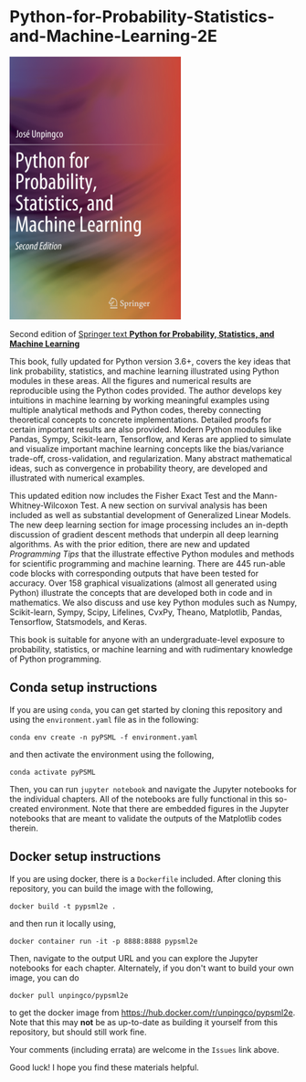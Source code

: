 # Python-for-Probability-Statistics-and-Machine-Learning-2E

![Draft cover](./Python_probability_statistics_machine_learning_2E.png)


Second edition of [Springer text **Python for Probability, Statistics, and Machine Learning**](https://www.springer.com/gp/book/9783030185442)

This book, fully updated for Python version 3.6+, covers the key ideas that link probability, statistics, and machine learning illustrated using Python modules in these areas.  All the figures and numerical results are reproducible using the Python codes provided. The author develops key intuitions in machine learning by working meaningful examples using multiple analytical methods and Python codes, thereby connecting theoretical concepts to concrete implementations. Detailed proofs for certain important results are also provided. Modern Python modules like Pandas, Sympy, Scikit-learn, Tensorflow, and Keras are applied to simulate and visualize important machine learning concepts like the bias/variance trade-off, cross-validation, and regularization. Many abstract mathematical ideas, such as convergence in probability theory, are developed and illustrated with numerical examples. 

This updated edition now includes the Fisher Exact Test and the Mann-Whitney-Wilcoxon Test. A new section on survival analysis has been included as well as substantial development of Generalized Linear Models. The new deep learning section for image processing includes an in-depth discussion of gradient descent methods that underpin all deep learning algorithms.   As with the prior edition, there are new and updated *Programming Tips* that the illustrate effective Python modules and methods for scientific programming and machine learning. There are 445 run-able code blocks with corresponding outputs that have been tested for accuracy.  Over 158 graphical visualizations (almost all generated using Python) illustrate the concepts that are developed both in code and in mathematics. We also discuss and use key Python modules such as Numpy, Scikit-learn, Sympy,  Scipy, Lifelines, CvxPy, Theano, Matplotlib, Pandas, Tensorflow, Statsmodels,  and Keras.

This book is suitable for anyone with an undergraduate-level exposure to probability, statistics, or machine learning and with rudimentary knowledge of Python programming.


## Conda setup instructions

If you are using `conda`, you can get started by cloning this 
repository and using the `environment.yaml` file as in the 
following:

    conda env create -n pyPSML -f environment.yaml

and then activate the environment using the following,

    conda activate pyPSML

Then, you can run `jupyter notebook` and navigate the Jupyter
notebooks for the individual chapters. All of the notebooks are fully
functional in this so-created environment. Note that there are
embedded figures in the Jupyter notebooks that are meant to validate
the outputs of the Matplotlib codes therein.


## Docker setup instructions


If you are using docker, there is a `Dockerfile` included. After cloning
this repository, you can build the image with the following,

    docker build -t pypsml2e .

and then run it locally using,

    docker container run -it -p 8888:8888 pypsml2e

Then, navigate to the output URL and you can explore the 
Jupyter notebooks for each chapter. Alternately, if you don't want to
build your own image, you can do

    docker pull unpingco/pypsml2e

to get the docker image from
https://hub.docker.com/r/unpingco/pypsml2e. Note that this may **not** be
as up-to-date as building it yourself from this repository, but
should still work fine.

Your comments (including errata) are welcome in the `Issues` link
above.

Good luck! I hope you find these materials helpful.

